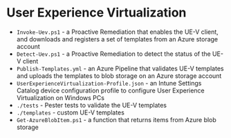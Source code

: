 # User Experience Virtualization

* `Invoke-Uev.ps1` - a Proactive Remediation that enables the UE-V client, and downloads and registers a set of templates from an Azure storage account
* `Detect-Uev.ps1` - a Proactive Remediation to detect the status of the UE-V client
* `Publish-Templates.yml` - an Azure Pipeline that validates UE-V templates and uploads the templates to blob storage on an Azure storage account
* `UserExperienceVirtualization-Profile.json` - an Intune Settings Catalog device configuration profile to configure User Experience Virtualization on Windows PCs
* `./tests` - Pester tests to validate the UE-V templates
* `./templates` - custom UE-V templates
* `Get-AzureBlobItem.ps1` - a function that returns items from Azure blob storage
